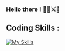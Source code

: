 ### Hello there ! 👋🥋⚔️🌌

## Coding Skills : 

[![My Skills](https://skillicons.dev/icons?i=js,html,css,nextjs)](https://skillicons.dev)

